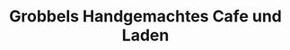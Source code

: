---
title: "Grobbels Handgemachtes Cafe und Laden"
url: /bad-berleburg/grobbels-handgemachtes-cafe-und-laden/
shop: Allgemein
---